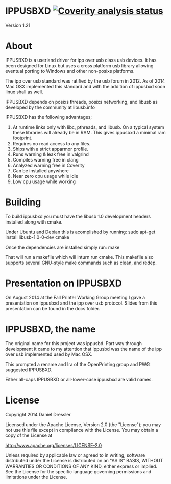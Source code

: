 # IPPUSBXD [![Coverity analysis status](https://scan.coverity.com/projects/2634/badge.svg)](https://scan.coverity.com/projects/2634)

Version 1.21

About
=======
IPPUSBXD is a userland driver for ipp over usb class usb devices. It has been
designed for Linux but uses a cross platform usb library allowing eventual
porting to Windows and other non-posixs platforms.

The ipp over usb standard was ratified by the usb forum in 2012. As of 2014 Mac
OSX implemented this standard and with the addition of ippusbxd soon linux shall
as well.

IPPUSBXD depends on posixs threads, posixs networking, and libusb as developed
by the community at libusb.info

IPPUSBXD has the following advantages;

1. At runtime links only with libc, pthreads, and libusb. On a typical system
these libraries will already be in RAM. This gives ippusbxd a minimal ram
footprint.
2. Requires no read access to any files.
3. Ships with a strict apparmor profile.
3. Runs warning & leak free in valgrind
4. Compiles warning free in clang
5. Analyzed warning free in Coverity
6. Can be installed anywhere
7. Near zero cpu usage while idle
8. Low cpu usage while working

Building
=======

To build ippusbxd you must have the libusb 1.0 development headers installed along
with cmake.

Under Ubuntu and Debian this is acomplished by running:
  sudo apt-get install libusb-1.0-0-dev cmake

Once the dependencies are installed simply run:
  make

That will run a makefile which will inturn run cmake. This makefile also
supports several GNU-style make commands such as clean, and redep.

Presentation on IPPUSBXD
=======
On August 2014 at the Fall Printer Working Group meeting I gave a presentation
on ippusbxd and the ipp over usb protocol. Slides from this presentation can be
found in the docs folder.

IPPUSBXD, the name
=======
The original name for this project was ippusbd. Part way through development it
came to my attention that ippusbd was the name of the ipp over usb implemented
used by Mac OSX.

This prompted a rename and Ira of the OpenPrinting group and PWG suggested
IPPUSBXD.

Either all-caps IPPUSBXD or all-lower-case ippusbxd are valid names.

License
=======
Copyright 2014 Daniel Dressler

Licensed under the Apache License, Version 2.0 (the "License");
you may not use this file except in compliance with the License.
You may obtain a copy of the License at

  http://www.apache.org/licenses/LICENSE-2.0

Unless required by applicable law or agreed to in writing, software
distributed under the License is distributed on an "AS IS" BASIS,
WITHOUT WARRANTIES OR CONDITIONS OF ANY KIND, either express or implied.
See the License for the specific language governing permissions and
limitations under the License.
